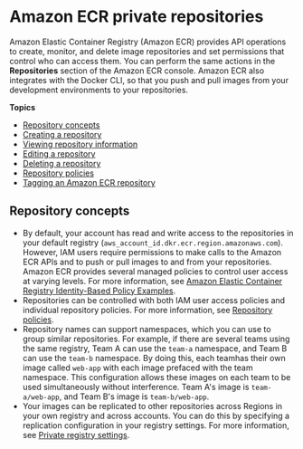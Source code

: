 # Amazon ECR private repositories<a name="Repositories"></a>

Amazon Elastic Container Registry \(Amazon ECR\) provides API operations to create, monitor, and delete image repositories and set permissions that control who can access them\. You can perform the same actions in the **Repositories** section of the Amazon ECR console\. Amazon ECR also integrates with the Docker CLI, so that you push and pull images from your development environments to your repositories\.

**Topics**
+ [Repository concepts](#repository-concepts)
+ [Creating a repository](repository-create.md)
+ [Viewing repository information](repository-info.md)
+ [Editing a repository](repository-edit.md)
+ [Deleting a repository](repository-delete.md)
+ [Repository policies](repository-policies.md)
+ [Tagging an Amazon ECR repository](ecr-using-tags.md)

## Repository concepts<a name="repository-concepts"></a>
+ By default, your account has read and write access to the repositories in your default registry \(`aws_account_id.dkr.ecr.region.amazonaws.com`\)\. However, IAM users require permissions to make calls to the Amazon ECR APIs and to push or pull images to and from your repositories\. Amazon ECR provides several managed policies to control user access at varying levels\. For more information, see [Amazon Elastic Container Registry Identity\-Based Policy Examples](security_iam_id-based-policy-examples.md)\.
+ Repositories can be controlled with both IAM user access policies and individual repository policies\. For more information, see [Repository policies](repository-policies.md)\.
+ Repository names can support namespaces, which you can use to group similar repositories\. For example, if there are several teams using the same registry, Team A can use the `team-a` namespace, and Team B can use the `team-b` namespace\. By doing this, each teamhas their own image called `web-app` with each image prefaced with the team namespace\. This configuration allows these images on each team to be used simultaneously without interference\. Team A's image is `team-a/web-app`, and Team B's image is `team-b/web-app`\.
+ Your images can be replicated to other repositories across Regions in your own registry and across accounts\. You can do this by specifying a replication configuration in your registry settings\. For more information, see [Private registry settings](registry-settings.md)\.